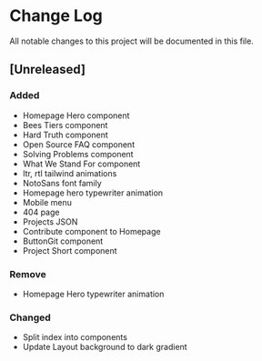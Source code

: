 # Change Log
All notable changes to this project will be documented in this file.

## [Unreleased]
### Added
- Homepage Hero component
- Bees Tiers component
- Hard Truth component
- Open Source FAQ component
- Solving Problems component
- What We Stand For component
- ltr, rtl tailwind animations
- NotoSans font family
- Homepage hero typewriter animation
- Mobile menu
- 404 page
- Projects JSON
- Contribute component to Homepage
- ButtonGit component
- Project Short component

### Remove 
- Homepage Hero typewriter animation

### Changed
- Split index into components
- Update Layout background to dark gradient